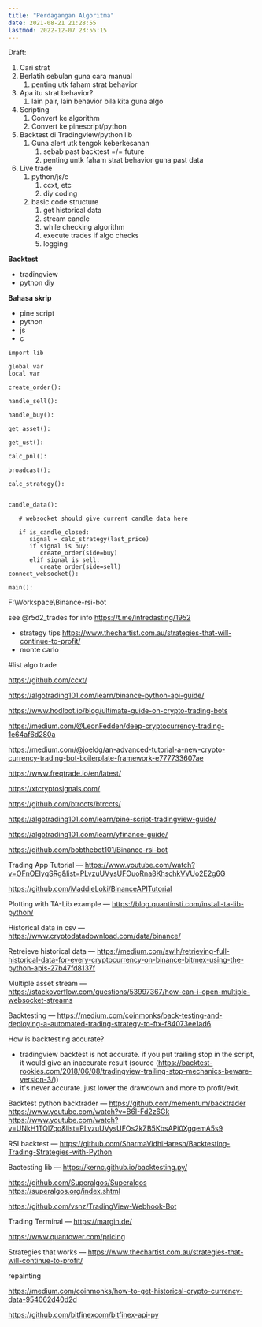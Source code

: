 ```yaml
---
title: "Perdagangan Algoritma"
date: 2021-08-21 21:28:55
lastmod: 2022-12-07 23:55:15
---
```


Draft:

1. Cari strat
2. Berlatih sebulan guna cara manual
   1. penting utk faham strat behavior
3. Apa itu strat behavior?
   1. lain pair, lain behavior bila kita guna algo
4. Scripting
   1. Convert ke algorithm
   2. Convert ke pinescript/python
5. Backtest di Tradingview/python lib
   1. Guna alert utk tengok keberkesanan
      1. sebab past backtest =/= future
      2. penting untk faham strat behavior guna past data
6. Live trade
   1. python/js/c
      1. ccxt, etc
      2. diy coding
   2. basic code structure
      1. get historical data
      2. stream candle
      3. while checking algorithm
      4. execute trades if algo checks
      5. logging

**Backtest**
- tradingview
- python diy

**Bahasa skrip**
- pine script
- python
- js
- c

```
import lib

global var
local var

create_order():

handle_sell():

handle_buy():

get_asset():

get_ust():

calc_pnl():

broadcast():

calc_strategy():
   

candle_data():

   # websocket should give current candle data here

   if is_candle_closed:
      signal = calc_strategy(last_price)
      if signal is buy:
         create_order(side=buy)
      elif signal is sell:
         create_order(side=sell)
connect_websocket():

main():
```

F:\Workspace\Binance-rsi-bot

see @r5d2_trades for info
https://t.me/intredasting/1952


- strategy tips https://www.thechartist.com.au/strategies-that-will-continue-to-profit/
- monte carlo

#list algo trade

https://github.com/ccxt/

https://algotrading101.com/learn/binance-python-api-guide/

https://www.hodlbot.io/blog/ultimate-guide-on-crypto-trading-bots

https://medium.com/@LeonFedden/deep-cryptocurrency-trading-1e64af6d280a

https://medium.com/@joeldg/an-advanced-tutorial-a-new-crypto-currency-trading-bot-boilerplate-framework-e777733607ae

https://www.freqtrade.io/en/latest/

https://xtcryptosignals.com/

https://github.com/btrccts/btrccts/

https://algotrading101.com/learn/pine-script-tradingview-guide/

https://algotrading101.com/learn/yfinance-guide/

https://github.com/bobthebot101/Binance-rsi-bot

Trading App Tutorial — https://www.youtube.com/watch?v=OFnOEIyqSRg&list=PLvzuUVysUFOuoRna8KhschkVVUo2E2g6G

https://github.com/MaddieLoki/BinanceAPITutorial

Plotting with TA-Lib example — https://blog.quantinsti.com/install-ta-lib-python/

Historical data in csv — https://www.cryptodatadownload.com/data/binance/

Retreieve historical data — https://medium.com/swlh/retrieving-full-historical-data-for-every-cryptocurrency-on-binance-bitmex-using-the-python-apis-27b47fd8137f

Multiple asset stream — https://stackoverflow.com/questions/53997367/how-can-i-open-multiple-websocket-streams

Backtesting — https://medium.com/coinmonks/back-testing-and-deploying-a-automated-trading-strategy-to-ftx-f84073ee1ad6

How is backtesting accurate?
- tradingview backtest is not accurate. if you put trailing stop in the script, it would give an inaccurate result (source (https://backtest-rookies.com/2018/06/08/tradingview-trailing-stop-mechanics-beware-version-3/))
- it's never accurate. just lower the drawdown and more to profit/exit.

Backtest python backtrader — https://github.com/mementum/backtrader
https://www.youtube.com/watch?v=B6I-Fd2z6Gk
https://www.youtube.com/watch?v=UNkH1TQl7qo&list=PLvzuUVysUFOs2kZB5KbsAPi0XgqemA5s9

RSI backtest — https://github.com/SharmaVidhiHaresh/Backtesting-Trading-Strategies-with-Python

Bactesting lib — https://kernc.github.io/backtesting.py/

https://github.com/Superalgos/Superalgos
https://superalgos.org/index.shtml

https://github.com/vsnz/TradingView-Webhook-Bot

Trading Terminal — https://margin.de/

https://www.quantower.com/pricing

Strategies that works — https://www.thechartist.com.au/strategies-that-will-continue-to-profit/

repainting

https://medium.com/coinmonks/how-to-get-historical-crypto-currency-data-954062d40d2d

https://github.com/bitfinexcom/bitfinex-api-py
